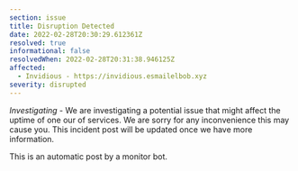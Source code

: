 ```yaml
---
section: issue
title: Disruption Detected
date: 2022-02-28T20:30:29.612361Z
resolved: true
informational: false
resolvedWhen: 2022-02-28T20:31:38.946125Z
affected:
  - Invidious - https://invidious.esmailelbob.xyz
severity: disrupted
---
```

*Investigating* - We are investigating a potential issue that might affect the uptime of one our of services. We are sorry for any inconvenience this may cause you. This incident post will be updated once we have more information.

This is an automatic post by a monitor bot.
        